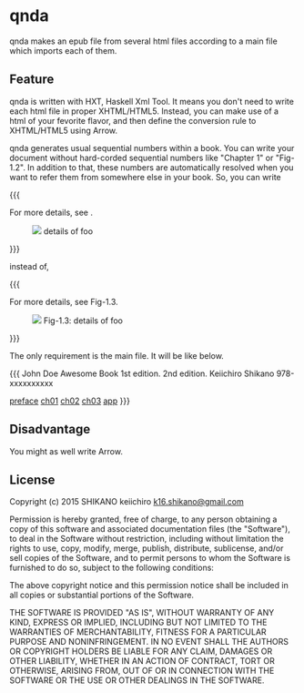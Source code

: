 # qnda
qnda makes an epub file from several html files according to a main file which imports each of them.

## Feature
qnda is written with HXT, Haskell Xml Tool. It means you don't need to write each html file in proper XHTML/HTML5. Instead, you can make use of a html of your fevorite flavor, and then define the conversion rule to XHTML/HTML5 using Arrow. 

qnda generates usual sequential numbers within a book. You can write your document without hard-corded sequential numbers like "Chapter 1" or "Fig-1.2". In addition to that, these numbers are automatically resolved when you want to refer them from somewhere else in your book. So, you can write

{{{
<p>For more details, see <a id="foo"/>.</p>

<figure>
<img src="foo.png"/>
<caption id="foo">details of foo</caption>
</figure>
}}}

instead of,

{{{
<p>For more details, see Fig-1.3.</p>

<figure>
<img src="foo.png"/>
<caption id="foo">Fig-1.3: details of foo</caption>
</figure>
}}}


The only requirement is the main file. It will be like below. 

{{{
<book>
<bookinfo>
  <authors>
    <name role="author">John Doe</name>
  </authors>
  <booktitle>Awesome Book</booktitle>
  <printings>
    <printing date="Jan. 2000">1st edition.</printing>
    <printing date="Feb. 2015">2nd edition.</printing>
  </printings>
  <copyright year="2015">Keiichiro Shikano</copyright>
  <isbn>978-xxxxxxxxxx</isbn>
</bookinfo>

<frontmatter/>
  <a href="preface.html"><include>preface</include></a>
<mainmatter/>
  <a href="ch01.html"><include>ch01</include></a>
  <a href="ch02.html"><include>ch02</include></a>
  <a href="ch03.html"><include>ch03</include></a>
<appendix/>
  <a href="app.html"><include>app</include></a>

</book>
}}}


## Disadvantage

You might as well write Arrow.


## License

Copyright (c) 2015 SHIKANO keiichiro k16.shikano@gmail.com

Permission is hereby granted, free of charge, to any person obtaining a copy of this software and associated documentation files (the "Software"), to deal in the Software without restriction, including without limitation the rights to use, copy, modify, merge, publish, distribute, sublicense, and/or sell copies of the Software, and to permit persons to whom the Software is furnished to do so, subject to the following conditions:

The above copyright notice and this permission notice shall be included in all copies or substantial portions of the Software.

THE SOFTWARE IS PROVIDED "AS IS", WITHOUT WARRANTY OF ANY KIND, EXPRESS OR IMPLIED, INCLUDING BUT NOT LIMITED TO THE WARRANTIES OF MERCHANTABILITY, FITNESS FOR A PARTICULAR PURPOSE AND NONINFRINGEMENT. IN NO EVENT SHALL THE AUTHORS OR COPYRIGHT HOLDERS BE LIABLE FOR ANY CLAIM, DAMAGES OR OTHER LIABILITY, WHETHER IN AN ACTION OF CONTRACT, TORT OR OTHERWISE, ARISING FROM, OUT OF OR IN CONNECTION WITH THE SOFTWARE OR THE USE OR OTHER DEALINGS IN THE SOFTWARE.